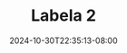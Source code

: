 --- 
title: "Labela 2"
description: "streaming bokeh Labela 2 durasi panjang    "
date: 2024-10-30T22:35:13-08:00
file_code: "8z226yqllo5z"
draft: false
cover: "j0s0rrvngmkxkeq4.jpg"
tags: ["Labela", "bokep-indo", "bokep-viral", "bokep-ig"]
length: 431
fld_id: "1390197"
foldername: "Ahdasa"
categories: ["Ahdasa"]
views: 73
---